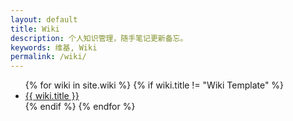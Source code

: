 ```yaml
---
layout: default
title: Wiki
description: 个人知识管理，随手笔记更新备忘。
keywords: 维基, Wiki
permalink: /wiki/
---
```


<ul>
{% for wiki in site.wiki %}
{% if wiki.title != "Wiki Template" %}
<li><a href="{{ wiki.url }}">{{ wiki.title }}</a></li>
{% endif %}
{% endfor %}
</ul>
